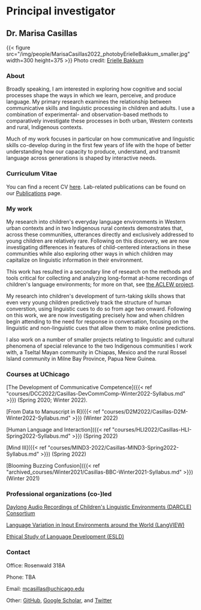 # Principal investigator

## Dr. Marisa Casillas

{{< figure src="/img/people/MarisaCasillas2022_photobyErielleBakkum_smaller.jpg" width=300 height=375 >}}
Photo credit: [Erielle Bakkum](https://www.eriellebakkumphotography.com/)

### About
Broadly speaking, I am interested in exploring how cognitive and social processes shape the ways in which we learn, perceive, and produce language. My primary research examines the relationship between communicative skills and linguistic processing in children and adults. I use a combination of experimental- and observation-based methods to comparatively investigate these processes in both urban, Western contexts and rural, Indigenous contexts.

Much of my work focuses in particular on how communicative and linguistic skills co-develop during in the first few years of life with the hope of better understanding how our capacity to produce, understand, and transmit language across generations is shaped by interactive needs.

### Curriculum Vitae
You can find a recent CV [here](https://docs.google.com/document/d/1hWEHXhlJ_VYXOmvjuOQlSOqgiCmt_eeVc6TvExBpC80/edit?usp=sharing). Lab-related publications can be found on our [Publications](../../publications/) page.

### My work
My research into children's everyday language environments in Western urban contexts and in two Indigenous rural contexts demonstrates that, across these communities, utterances directly and exclusively addressed to young children are relatively rare. Following on this discovery, we are now investigating differences in features of child-centered interactions in these communities while also exploring other ways in which children may capitalize on linguistic information in their environment.

This work has resulted in a secondary line of research on the methods and tools critical for collecting and analyzing long-format at-home recordings of children's language environments; for more on that, see [the ACLEW project](https://sites.google.com/view/aclewdid/home).

My research into children's development of turn-taking skills shows that even very young children predictively track the structure of human converstion, using linguistic cues to do so from age two onward. Following on this work, we are now investigating precisely how and when children begin attending to the need for response in conversation, focusing on the linguistic and non-linguistic cues that allow them to make online predictions.

I also work on a number of smaller projects relating to linguistic and cultural phenomena of special relevance to the two Indigenous communities I work with, a Tseltal Mayan community in Chiapas, Mexico and the rural Rossel Island community in Milne Bay Province, Papua New Guinea.

### Courses at UChicago

[The Development of Communicative Competence]({{< ref "courses/DCC2022/Casillas-DevCommComp-Winter2022-Syllabus.md" >}}) (Spring 2020; Winter 2022).

[From Data to Manuscript in R]({{< ref "courses/D2M2022/Casillas-D2M-Winter2022-Syllabus.md" >}}) (Winter 2022)

[Human Language and Interaction]({{< ref "courses/HLI2022/Casillas-HLI-Spring2022-Syllabus.md" >}}) (Spring 2022)

[Mind III]({{< ref "courses/MIND3-2022/Casillas-MIND3-Spring2022-Syllabus.md" >}}) (Spring 2022)

[Blooming Buzzing Confusion]({{< ref "archived_courses/Winter2021/Casillas-BBC-Winter2021-Syllabus.md" >}}) (Winter 2021)

### Professional organizations (co-)led

[Daylong Audio Recordings of Children's Linguistic Environments (DARCLE) Consortium](https://darcle.org/)

[Language Variation in Input Environments around the World (LangVIEW)](https://groups.google.com/forum/#!forum/langview)

[Ethical Study of Language Development (ESLD)](https://groups.google.com/forum/#!forum/esld)

### Contact

Office: Rosenwald 318A

Phone: TBA

Email: mcasillas@uchicago.edu

Other: [GitHub](https://github.com/marisacasillas/), [Google Scholar](https://scholar.google.com/citations?user=12yVanIAAAAJ&hl=en), and [Twitter](https://twitter.com/middycasillas?lang=en)